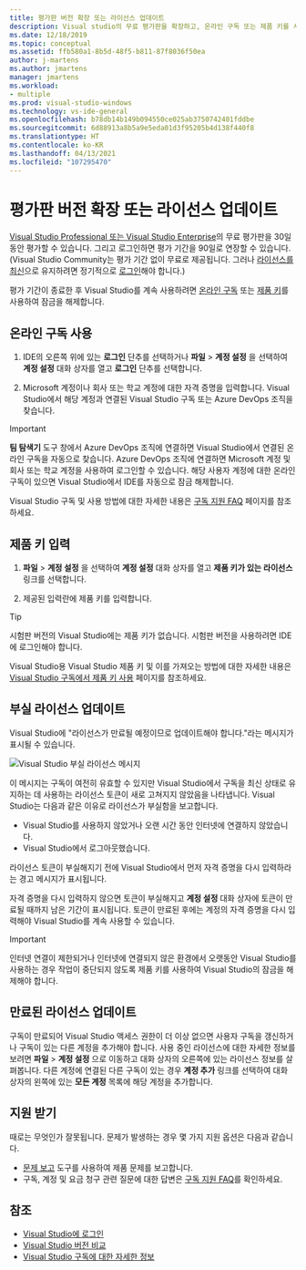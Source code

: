 ```yaml
---
title: 평가판 버전 확장 또는 라이선스 업데이트
description: Visual studio의 무료 평가판을 확장하고, 온라인 구독 또는 제품 키를 사용하여 Visual Studio의 잠금을 해제하고, 부실한 또는 만료된 라이선스를 업데이트하는 방법에 대해 알아봅니다.
ms.date: 12/18/2019
ms.topic: conceptual
ms.assetid: ffb580a1-8b5d-48f5-b811-87f8036f50ea
author: j-martens
ms.author: jmartens
manager: jmartens
ms.workload:
- multiple
ms.prod: visual-studio-windows
ms.technology: vs-ide-general
ms.openlocfilehash: b78db14b149b094550ce025ab3750742401fddbe
ms.sourcegitcommit: 6d88913a8b5a9e5eda01d3f95205b4d138f440f8
ms.translationtype: HT
ms.contentlocale: ko-KR
ms.lasthandoff: 04/13/2021
ms.locfileid: "107295470"
---
```

# <a name="extend-a-trial-version-or-update-a-license"></a>평가판 버전 확장 또는 라이선스 업데이트

[Visual Studio Professional 또는 Visual Studio Enterprise](https://visualstudio.microsoft.com/vs/compare/)의 무료 평가판을 30일 동안 평가할 수 있습니다. 그리고 로그인하면 평가 기간을 90일로 연장할 수 있습니다. (Visual Studio Community는 평가 기간 없이 무료로 제공됩니다. 그러나 [라이선스를 최신](#update-a-stale-license)으로 유지하려면 정기적으로 [로그인](signing-in-to-visual-studio.md)해야 합니다.)

평가 기간이 종료한 후 Visual Studio를 계속 사용하려면 [온라인 구독](#use-an-online-subscription) 또는 [제품 키](#enter-a-product-key)를 사용하여 잠금을 해제합니다.

## <a name="use-an-online-subscription"></a>온라인 구독 사용

1. IDE의 오른쪽 위에 있는 **로그인** 단추를 선택하거나 **파일** > **계정 설정** 을 선택하여 **계정 설정** 대화 상자를 열고 **로그인** 단추를 선택합니다.

1. Microsoft 계정이나 회사 또는 학교 계정에 대한 자격 증명을 입력합니다. Visual Studio에서 해당 계정과 연결된 Visual Studio 구독 또는 Azure DevOps 조직을 찾습니다.

> [!IMPORTANT]
> **팀 탐색기** 도구 창에서 Azure DevOps 조직에 연결하면 Visual Studio에서 연결된 온라인 구독을 자동으로 찾습니다. Azure DevOps 조직에 연결하면 Microsoft 계정 및 회사 또는 학교 계정을 사용하여 로그인할 수 있습니다. 해당 사용자 계정에 대한 온라인 구독이 있으면 Visual Studio에서 IDE를 자동으로 잠금 해제합니다.

Visual Studio 구독 및 사용 방법에 대한 자세한 내용은 [구독 지원 FAQ](https://visualstudio.microsoft.com/subscriptions/support/) 페이지를 참조하세요.

## <a name="enter-a-product-key"></a>제품 키 입력

1. **파일** > **계정 설정** 을 선택하여 **계정 설정** 대화 상자를 열고 **제품 키가 있는 라이선스** 링크를 선택합니다.

1. 제공된 입력란에 제품 키를 입력합니다.

> [!TIP]
> 시험판 버전의 Visual Studio에는 제품 키가 없습니다. 시험판 버전을 사용하려면 IDE에 로그인해야 합니다.

Visual Studio용 Visual Studio 제품 키 및 이를 가져오는 방법에 대한 자세한 내용은 [Visual Studio 구독에서 제품 키 사용](/visualstudio/subscriptions/product-keys) 페이지를 참조하세요.

## <a name="update-a-stale-license"></a>부실 라이선스 업데이트

Visual Studio에 "라이선스가 만료될 예정이므로 업데이트해야 합니다."라는 메시지가 표시될 수 있습니다.

![Visual Studio 부실 라이선스 메시지](../ide/media/vs2017_stale-license.png)

이 메시지는 구독이 여전히 유효할 수 있지만 Visual Studio에서 구독을 최신 상태로 유지하는 데 사용하는 라이선스 토큰이 새로 고쳐지지 않았음을 나타냅니다. Visual Studio는 다음과 같은 이유로 라이선스가 부실함을 보고합니다.

* Visual Studio를 사용하지 않았거나 오랜 시간 동안 인터넷에 연결하지 않았습니다.
* Visual Studio에서 로그아웃했습니다.

라이선스 토큰이 부실해지기 전에 Visual Studio에서 먼저 자격 증명을 다시 입력하라는 경고 메시지가 표시됩니다.

자격 증명을 다시 입력하지 않으면 토큰이 부실해지고 **계정 설정** 대화 상자에 토큰이 만료될 때까지 남은 기간이 표시됩니다. 토큰이 만료된 후에는 계정의 자격 증명을 다시 입력해야 Visual Studio를 계속 사용할 수 있습니다.

> [!Important]
> 인터넷 연결이 제한되거나 인터넷에 연결되지 않은 환경에서 오랫동안 Visual Studio를 사용하는 경우 작업이 중단되지 않도록 제품 키를 사용하여 Visual Studio의 잠금을 해제해야 합니다.

## <a name="update-an-expired-license"></a>만료된 라이선스 업데이트

구독이 만료되어 Visual Studio 액세스 권한이 더 이상 없으면 사용자 구독을 갱신하거나 구독이 있는 다른 계정을 추가해야 합니다. 사용 중인 라이선스에 대한 자세한 정보를 보려면 **파일** > **계정 설정** 으로 이동하고 대화 상자의 오른쪽에 있는 라이선스 정보를 살펴봅니다. 다른 계정에 연결된 다른 구독이 있는 경우 **계정 추가** 링크를 선택하여 대화 상자의 왼쪽에 있는 **모든 계정** 목록에 해당 계정을 추가합니다.

## <a name="get-support"></a>지원 받기

때로는 무엇인가 잘못됩니다. 문제가 발생하는 경우 몇 가지 지원 옵션은 다음과 같습니다.

* [문제 보고](how-to-report-a-problem-with-visual-studio.md) 도구를 사용하여 제품 문제를 보고합니다.
* 구독, 계정 및 요금 청구 관련 질문에 대한 답변은 [구독 지원 FAQ](https://visualstudio.microsoft.com/subscriptions/support/)를 확인하세요.

## <a name="see-also"></a>참조

* [Visual Studio에 로그인](../ide/signing-in-to-visual-studio.md)
* [Visual Studio 버전 비교](https://visualstudio.microsoft.com/vs/compare/)
* [Visual Studio 구독에 대한 자세한 정보](/visualstudio/subscriptions/)
